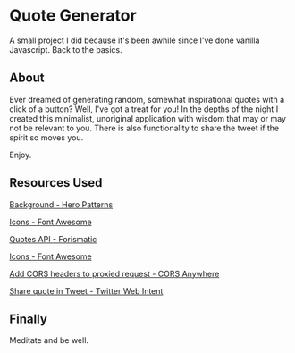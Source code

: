 # Quote Generator
A small project I did because it's been awhile since I've done vanilla Javascript. Back to the basics.

## About
Ever dreamed of generating random, somewhat inspirational quotes with a click of a button? Well, I've got a treat for you! In the depths of the night I created this minimalist, unoriginal application with wisdom that may or may not be relevant to you. There is also functionality to share the tweet if the spirit so moves you.

Enjoy.

## Resources Used
[Background - Hero Patterns](https://www.heropatterns.com/)

[Icons - Font Awesome](https://fontawesome.com)

[Quotes API - Forismatic](https://forismatic.com/en/api/)

[Icons - Font Awesome](https://fontawesome.com)

[Add CORS headers to proxied request - CORS Anywhere](https://github.com/Rob--W/cors-anywhere/)

[Share quote in Tweet - Twitter Web Intent](https://developer.twitter.com/en/docs/twitter-for-websites/tweet-button/guides/web-intent)


## Finally
Meditate and be well.
